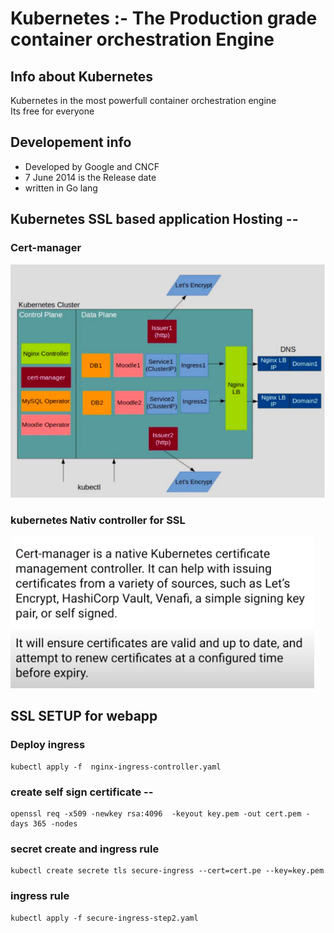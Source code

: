# Kubernetes :- The Production grade container orchestration  Engine 
## Info about Kubernetes
Kubernetes in the most powerfull container orchestration engine <br/>
Its free for everyone <br/>
## Developement  info 
<ul>
	<li> Developed by Google and CNCF  </li>
	<li> 7 June 2014 is the Release date  </li>
	<li> written in Go lang  </li>
	
</ul>

## Kubernetes SSL based application Hosting --

### Cert-manager 

<img src="cert.png">

### kubernetes Nativ controller for SSL 

<img src="cert1.png">

##  SSL SETUP for webapp

### Deploy ingress 

```
kubectl apply -f  nginx-ingress-controller.yaml 
```

### create self sign certificate --

```
openssl req -x509 -newkey rsa:4096  -keyout key.pem -out cert.pem -days 365 -nodes

```

### secret create and ingress rule 

```
kubectl create secrete tls secure-ingress --cert=cert.pe --key=key.pem 

```

### ingress rule 

```
kubectl apply -f secure-ingress-step2.yaml
```

